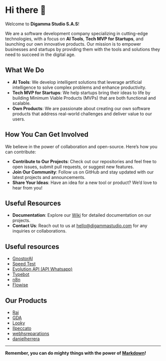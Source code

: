 # Hi there 👋

Welcome to **Digamma Studio S.A.S**!

We are a software development company specializing in cutting-edge technologies, with a focus on **AI Tools**, **Tech MVP for Startups**, and launching our own innovative products. Our mission is to empower businesses and startups by providing them with the tools and solutions they need to succeed in the digital age.

## What We Do

- **AI Tools**: We develop intelligent solutions that leverage artificial intelligence to solve complex problems and enhance productivity.
- **Tech MVP for Startups**: We help startups bring their ideas to life by building Minimum Viable Products (MVPs) that are both functional and scalable.
- **Own Products**: We are passionate about creating our own software products that address real-world challenges and deliver value to our users.

## How You Can Get Involved

We believe in the power of collaboration and open-source. Here’s how you can contribute:

- **Contribute to Our Projects**: Check out our repositories and feel free to open issues, submit pull requests, or suggest new features.
- **Join Our Community**: Follow us on GitHub and stay updated with our latest projects and announcements.
- **Share Your Ideas**: Have an idea for a new tool or product? We’d love to hear from you!

## Useful Resources

- **Documentation**: Explore our [Wiki](https://app.clickup.com/9011540797/v/dc/8cj2ctx-631/8cj2ctx-1531) for detailed documentation on our projects.
- **Contact Us**: Reach out to us at [hello@digammastudio.com](mailto:hello@digammastudio.com) for any inquiries or collaborations.

## Useful resources

- [GnostorAI](https://ai.digammastudio.com)
- [Speed Test](https://speed.digammastudio.com)
- [Evolution API (API Whatsapp)](https://waba.digammastudio.com/manager/)
- [Typebot](https://builder.digammastudio.com/)
- [n8n](https://hooks.digammastudio.com/)
- [Flowise](https://agents.digammastudio.com/)


## Our Products

- [Rai](https://rai.digammastudio.com/)
- [GDA](https://gestionacuerdos-app.digammastudio.com/)
- [Looky](https://app.looky.store/)
- [Ilpeccato](https://ilpeccato.co/)
- [webhsreparations](https://webhsreparations.com/)
- [danielherrera](https://danielherrera.pro/)

---

**Remember, you can do mighty things with the power of [Markdown](https://docs.github.com/github/writing-on-github/getting-started-with-writing-and-formatting-on-github/basic-writing-and-formatting-syntax)!**
